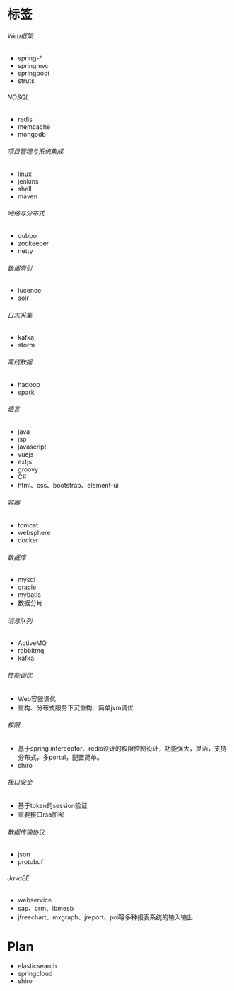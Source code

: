 # 标签
###### Web框架
* spring-*
* springmvc
* springboot
* struts
###### NOSQL
* redis
* memcache
* mongodb
###### 项目管理与系统集成
* linux
* jenkins
* shell
* maven
###### 网络与分布式
* dubbo
* zookeeper
* netty
###### 数据索引
* lucence
* solr
###### 日志采集
* kafka
* storm
###### 离线数据
* hadoop
* spark
###### 语言
* java
* jsp
* javascript
* vuejs
* extjs
* groovy
* C#
* html、css、bootstrap、element-ui
###### 容器
* tomcat
* websphere
* docker
###### 数据库
* mysql
* oracle
* mybatis
* 数据分片
###### 消息队列
* ActiveMQ
* rabbitmq
* kafka
###### 性能调优
* Web容器调优
* 重构、分布式服务下沉重构、简单jvm调优
###### 权限
* 基于spring interceptor、redis设计的权限控制设计，功能强大，灵活，支持分布式，多portal，配置简单。
* shiro
###### 接口安全
* 基于token的session验证
* 重要接口rsa加密
###### 数据传输协议
* json
* protobuf
###### JavaEE
* webservice
* sap、crm、ibmesb
* jfreechart、mxgraph、jreport、poi等多种报表系统的输入输出


# Plan
* elasticsearch 
* springcloud
* shiro